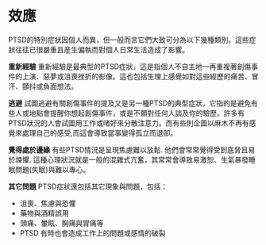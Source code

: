 [Title]: # (效應)
[Order]: # (12)

# 效應

PTSD的特別症狀因個人而異，但一般而言它們大致可分為以下幾種類別。這些症狀往往已很嚴重且産生偏執而對個人日常生活造成了影響。

**重新經驗**
重新經驗是最典型的PTSD症狀，這是指個人不自主地一再重複著創傷事件的上演、惡夢或沮喪挫折的影像。這也包括生理上感覺如對這些經歷的痛苦、冒汗、顫抖或負面想法。

**逃避**
試圖逃避有關創傷事件的提及又是另一種PTSD的典型症狀，它指的是避免有些人或地點會提醒你想起創傷事件，或是不願對任何人談及你的驗歷。許多有PTSD狀況的人會試圖用工作或啫好來分散注意力。而有些則企圖以麻木不再有感覺來處理自己的感受,而這會導致當事變得孤立而退卻。

**覺得處於邊緣**
有些PTSD情況是呈現焦慮難以放鬆. 他們會常常覺得受到底脅且易於竦懼. 這種心理狀況就是一般的混雜式亢奮，其常常會導致易激恕、生氣暴發睡眠問題(失眠)與難以專心。

**其它問題**
PTSD症狀還包括其它現象與問題，包括：
* 沮喪、焦慮與恐懼
* 藥物與酒精誤用
* 頭痛、暈眩、胸痛與胃痛等
* PTSD 有時也會造成工作上的問題或感情的破裂